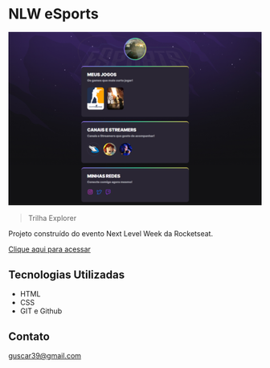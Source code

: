 # NLW eSports 


![preview](./.github/preview.png)

> Trilha Explorer

Projeto construído do evento Next Level Week da Rocketseat.

[Clique aqui para acessar](https://gustavocaron.github.io/nlw-sports/)

## Tecnologias Utilizadas

- HTML
- CSS
- GIT e Github

## Contato

guscar39@gmail.com
